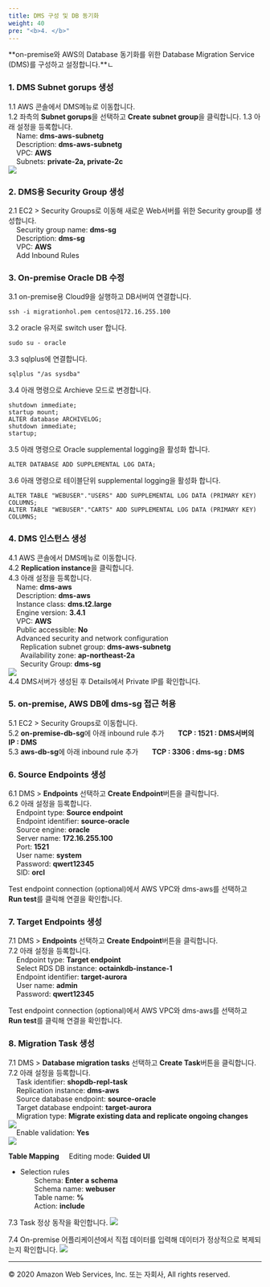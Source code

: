 ```yaml
---
title: DMS 구성 및 DB 동기화
weight: 40
pre: "<b>4. </b>"
---
```


**on-premise와 AWS의 Database 동기화를 위한 Database Migration Service (DMS)를 구성하고 설정합니다.**ㄴ

### 1. DMS Subnet gorups 생성  
1.1 AWS 콘솔에서 DMS메뉴로 이동합니다.  
1.2 좌측의 **Subnet gorups**을 선택하고 **Create subnet group**을 클릭합니다.
1.3 아래 설정을 등록합니다.  
&nbsp;&nbsp;&nbsp;&nbsp;Name: **dms-aws-subnetg**  
&nbsp;&nbsp;&nbsp;&nbsp;Description: **dms-aws-subnetg**  
&nbsp;&nbsp;&nbsp;&nbsp;VPC: **AWS**  
&nbsp;&nbsp;&nbsp;&nbsp;Subnets: **private-2a, private-2c**  
![](/OracleMigrationHoL/images/lab2/dms_1.png#center) 

### 2. DMS용 Security Group 생성
2.1 EC2 > Security Groups로 이동해 새로운 Web서버를 위한 Security group를 생성합니다.  
&nbsp;&nbsp;&nbsp;&nbsp;Security group name: **dms-sg**  
&nbsp;&nbsp;&nbsp;&nbsp;Description: **dms-sg**  
&nbsp;&nbsp;&nbsp;&nbsp;VPC: **AWS**  
&nbsp;&nbsp;&nbsp;&nbsp;Add Inbound Rules  


### 3. On-premise Oracle DB 수정  
3.1 on-premise용 Cloud9을 실행하고 DB서버여 연결합니다.  
```
ssh -i migrationhol.pem centos@172.16.255.100
``` 
3.2 oracle 유저로 switch user 합니다.  
```
sudo su - oracle
``` 
3.3 sqlplus에 연결합니다.  
```
sqlplus "/as sysdba"
``` 
3.4 아래 명령으로 Archieve 모드로 변경합니다.
```
shutdown immediate;
startup mount;
ALTER database ARCHIVELOG;
shutdown immediate;
startup;
``` 
3.5 아래 명령으로 Oracle supplemental logging을 활성화 합니다.
```
ALTER DATABASE ADD SUPPLEMENTAL LOG DATA;
```
3.6 아래 명령으로 테이블단위 supplemental logging을 활성화 합니다.
```
ALTER TABLE "WEBUSER"."USERS" ADD SUPPLEMENTAL LOG DATA (PRIMARY KEY) COLUMNS;
ALTER TABLE "WEBUSER"."CARTS" ADD SUPPLEMENTAL LOG DATA (PRIMARY KEY) COLUMNS;
```

### 4. DMS 인스턴스 생성  
4.1 AWS 콘솔에서 DMS메뉴로 이동합니다.  
4.2 **Replication instance**을 클릭합니다.   
4.3 아래 설정을 등록합니다.  
&nbsp;&nbsp;&nbsp;&nbsp;Name: **dms-aws**  
&nbsp;&nbsp;&nbsp;&nbsp;Description: **dms-aws**  
&nbsp;&nbsp;&nbsp;&nbsp;Instance class: **dms.t2.large**    
&nbsp;&nbsp;&nbsp;&nbsp;Engine version: **3.4.1**    
&nbsp;&nbsp;&nbsp;&nbsp;VPC: **AWS**    
&nbsp;&nbsp;&nbsp;&nbsp;Public accessible: **No**   
&nbsp;&nbsp;&nbsp;&nbsp;Advanced security and network configuration  
&nbsp;&nbsp;&nbsp;&nbsp;&nbsp;&nbsp;Replication subnet group: **dms-aws-subnetg**  
&nbsp;&nbsp;&nbsp;&nbsp;&nbsp;&nbsp;Availability zone: **ap-northeast-2a**  
&nbsp;&nbsp;&nbsp;&nbsp;&nbsp;&nbsp;Security Group: **dms-sg**  
![](/OracleMigrationHoL/images/lab2/dms_2.png#center)  
4.4 DMS서버가 생성된 후 Details에서 Private IP를 확인합니다.


### 5. on-premise, AWS DB에 dms-sg 접근 허용  
5.1 EC2 > Security Groups로 이동합니다.  
5.2 **on-premise-db-sg**에 아래 inbound rule 추가
&nbsp;&nbsp;&nbsp;&nbsp;&nbsp;&nbsp;**TCP : 1521 : DMS서버의 IP : DMS**  
5.3 **aws-db-sg**에 아래 inbound rule 추가
&nbsp;&nbsp;&nbsp;&nbsp;&nbsp;&nbsp;**TCP : 3306 : dms-sg : DMS**  

### 6. Source Endpoints 생성  
6.1 DMS > **Endpoints** 선택하고 **Create Endpoint**버튼을 클릭합니다.  
6.2 아래 설정을 등록합니다.  
&nbsp;&nbsp;&nbsp;&nbsp;Endpoint type: **Source endpoint**  
&nbsp;&nbsp;&nbsp;&nbsp;Endpoint identifier: **source-oracle**  
&nbsp;&nbsp;&nbsp;&nbsp;Source engine: **oracle**   
&nbsp;&nbsp;&nbsp;&nbsp;Server name: **172.16.255.100**  
&nbsp;&nbsp;&nbsp;&nbsp;Port: **1521**  
&nbsp;&nbsp;&nbsp;&nbsp;User name: **system**  
&nbsp;&nbsp;&nbsp;&nbsp;Password: **qwert12345**  
&nbsp;&nbsp;&nbsp;&nbsp;SID: **orcl**  

Test endpoint connection (optional)에서 AWS VPC와 dms-aws를 선택하고 **Run test**를 클릭해 연결을 확인합니다.

### 7. Target Endpoints 생성  
7.1 DMS > **Endpoints** 선택하고 **Create Endpoint**버튼을 클릭합니다.  
7.2 아래 설정을 등록합니다.  
&nbsp;&nbsp;&nbsp;&nbsp;Endpoint type: **Target endpoint**   
&nbsp;&nbsp;&nbsp;&nbsp;Select RDS DB instance: **octainkdb-instance-1**  
&nbsp;&nbsp;&nbsp;&nbsp;Endpoint identifier: **target-aurora**  
&nbsp;&nbsp;&nbsp;&nbsp;User name: **admin**  
&nbsp;&nbsp;&nbsp;&nbsp;Password: **qwert12345**  

Test endpoint connection (optional)에서 AWS VPC와 dms-aws를 선택하고 **Run test**를 클릭해 연결을 확인합니다.


### 8. Migration Task 생성  
7.1 DMS > **Database migration tasks** 선택하고 **Create Task**버튼을 클릭합니다.  
7.2 아래 설정을 등록합니다.  
&nbsp;&nbsp;&nbsp;&nbsp;Task identifier: **shopdb-repl-task**   
&nbsp;&nbsp;&nbsp;&nbsp;Replication instance: **dms-aws**  
&nbsp;&nbsp;&nbsp;&nbsp;Source database endpoint: **source-oracle**  
&nbsp;&nbsp;&nbsp;&nbsp;Target database endpoint: **target-aurora**  
&nbsp;&nbsp;&nbsp;&nbsp;Migration type: **Migrate existing data and replicate ongoing changes**  
![](/OracleMigrationHoL/images/lab2/dms_3.png#center)  
&nbsp;&nbsp;&nbsp;&nbsp;Enable validation: **Yes**   
![](/OracleMigrationHoL/images/lab2/dms_4.png#center)  

**Table Mapping**
&nbsp;&nbsp;&nbsp;&nbsp;Editing mode: **Guided UI**   
 * Selection rules  
&nbsp;&nbsp;&nbsp;&nbsp;&nbsp;&nbsp;&nbsp;Schema: **Enter a schema**  
&nbsp;&nbsp;&nbsp;&nbsp;&nbsp;&nbsp;&nbsp;Schema name: **webuser**  
&nbsp;&nbsp;&nbsp;&nbsp;&nbsp;&nbsp;&nbsp;Table name: **%**  
&nbsp;&nbsp;&nbsp;&nbsp;&nbsp;&nbsp;&nbsp;Action: **include**  

7.3 Task 정상 동작을 확인합니다.
![](/OracleMigrationHoL/images/lab2/dms_5.png#center) 

7.4 On-premise 어플리케이션에서 직접 데이터를 입력해 데이터가 정상적으로 복제되는지 확인합니다.
![](/OracleMigrationHoL/images/lab2/dms_6.png#center) 

---
© 2020 Amazon Web Services, Inc. 또는 자회사, All rights reserved.
